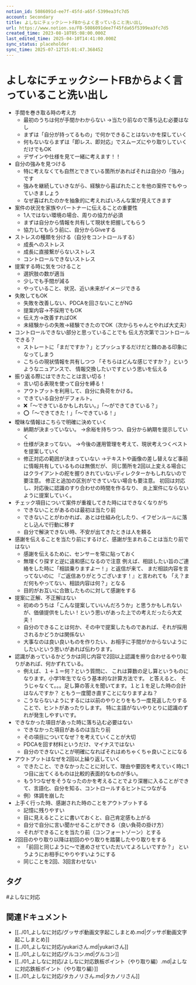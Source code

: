 ```yaml
---
notion_id: 5086091d-ee7f-45fd-a65f-5399ea3fc7d5
account: Secondary
title: よしなにチェックシートFBからよく言っていること洗い出し
url: https://www.notion.so/FB-5086091dee7f45fda65f5399ea3fc7d5
created_time: 2023-08-18T05:08:00.000Z
last_edited_time: 2025-04-10T14:41:00.000Z
sync_status: placeholder
sync_time: 2025-07-12T15:01:47.368452
---
```

# よしなにチェックシートFBからよく言っていること洗い出し

- 手間を巻き取る時の考え方
  - 最初のうちは何が手間かわからない
→当たり前なので落ち込む必要はなし
  - まずは「自分が持ってるもの」で何かできることはないかを探していく
  - 何もないならまずは「即レス、即対応」でスムーズにやり取りしていくだけでもOK
  - デザインや仕様を見て一緒に考えます！！
- 自分の強みを見つける
  - 特に考えなくても自然とできている箇所があればそれは自分の「強み」です
  - 強みを継続していきながら、経験から喜ばれたことを他の案件でもやっていきましょう
  - なぜ喜ばれたのかを抽象的に考えればいろんな案が見えてきます
- 案件の状況を家族やパートナーに伝えることの重要性
  - 1人ではない環境の場合、周りの協力が必須
  - まずは自分から情報を共有して現状を把握してもらう
  - 協力してもらう前に、自分からGiveする
- ストレスの種類を分ける（自分をコントロールする）
  - 成長へのストレス
  - 成長に直接繋がらないストレス
  - コントロールできないストレス
- 提案する時に気をつけること
  - 選択肢の数が適当
  - 少しでも手間が減る
  - やっていること、状況、近い未来がイメージできる
- 失敗してもOK
  - 失敗を改善しない、PDCAを回さないことがNG
  - 提案内容→不採用でもOK
  - 伝え方→改善すればOK
  - 未経験からの失敗→経験できたのでOK（次からちゃんとやれば大丈夫）
- コントロールできない部分と思っていることでも
伝え方次第でコントロールできる？
  - ストレートに「まだですか？」とプッシュするだけだと棘のある印象になってしまう
  - こちらの現状情報を共有しつつ
「そちらはどんな感じですか？」というようなニュアンスで、
情報交換したいですという思いを伝える
- 振り返る際にはできたことは言い切る！
  - 言い切る表現を使って自分を縛る！
  - アウトプットを利用して、自分に負荷をかける。
  - できている自分がデフォルト。
  - ❌「〜できているかもしれない。」「〜ができてきている？」
  - ⭕️「〜できてきた！」「〜できている！」
- 曖昧な情報はこちらで明確に決めていく
  - 納期が決まっていない。
→余裕を持ちつつ、自分から納期を提示していく
  - 仕様が決まってない。
→今後の運用管理を考えて、現状考えつくベストを提案していく
  - 修正対応の範囲が決まっていない
→テキストや画像の差し替えなど事前に情報共有しているものは無償だが、
同じ箇所を2回以上変える場合にはクライアントの舵を握りきれていないディレクターかもしれないので要注意。
修正と追加の区別ができていない場合も要注意。
初回は対応し、対応後に認識のすり合わせの時間を作るなり、
炎上案件にならないように提案していく。
- チェック項目について案件が重複してきた時にはできなくなりがち
  - できないことがあるのは最初は当たり前
  - できないことがわかれば、あとは仕組み化したり、イフゼンルールに落とし込んで行動に移す
  - 自分で解決できない時、不安が出てきたときは人を頼る
- 感謝を伝えることを当たり前にするけど、感謝が生まれることは当たり前ではない
  - 感謝を伝えるために、センサーを常に貼っておく
  - 無理くり探すと逆に違和感になるので注意
例えば、相談したい旨のご連絡をした時に「相談乗りますよー！」と返信が来て、
まだ相談内容を言ってないのに
『ご返信ありがとうございます！』と言われても
「え？まだ何もやってない、相談内容は何？」となる
  - 目的がお互いに合致したものに対して感謝をする
- 提案に正解、不正解はない
  - 初めのうちは「こんな提案していいんだろうか」と思うかもしれないが、価値提供をしたい！という思いがあった上での考えだったら大丈夫！
  - 自分のできることは何か、その中で提案したものであれば、それが採用されるかどうかは関係ない
  - 大事なのは良い良いものを作りたい、お相手に手間がかからないようにしたいという思いがあれば伝わります。
- 認識があっているかどうかは同じ内容で2回以上認識を擦り合わせるやり取りがあれば、何かずれている。
  - 例えば、１＋１＝何？という質問に、
これは算数の足し算というものになります。小学1年生でならう基本的な計算方法です。
と答えると、
そうじゃなくて。。。足し算の答えを聞いてます。１と１を足した時の合計はなんですか？
ともう一度聞き直すことになりますよね？
  - こうならないようにするには以前のやりとりをもう一度見返したりすることで、ヒントがあったりします。
特に主語がないやりとりに認識のずれが発生しやすいです。
- できなかった項目があった時に落ち込む必要はない
  - できなかった項目があるのは当たり前
  - その項目についてなぜ？を考えていくことが大切
  - PDCAを回す材料というだけ、マイナスではない
  - 自分のできないことが明確になればそれはめちゃくちゃ良いことになる
- アウトプットはなぜを2回以上繰り返していく
  - できたこと、できなかったことに対して、理由や要因を考えていく時に1つ目に出てくるものは比較的表面的なものが多い。
  - もう1つなぜをそうなったのかを考えることでより深層に入ることができて、言語化、自分を知る、コントロールするヒントにつながる
  - 例）体調を崩した
- 上手く行った時、感謝された時のことをアウトプットする
  - 記憶に残りやすい
  - 目に見えるとことに書いておくと、自己肯定感も上がる
  - 自分で自分に言い聞かせることができる（良い負荷の掛け方）
  - それができることを当たり前（コンフォートゾーン）とする
- 2回目のやり取り以降は初回のやり取りを踏襲したやり取りをする
  - 「前回と同じように〜で進めさせていただいてよろしいですか？」
というようにお相手にやりやすいようにする
  - 同じことを2回、3回言わせない

## タグ

#よしなに対応 

## 関連ドキュメント

- [[../01_よしなに対応/グッサポ動画文字起こしまとめ.md|グッサポ動画文字起こしまとめ]]
- [[../01_よしなに対応/yukariさん.md|yukariさん]]
- [[../01_よしなに対応/グルコン.md|グルコン]]
- [[../01_よしなに対応/よしなに対応鉄板ポイント（やり取り編）.md|よしなに対応鉄板ポイント（やり取り編）]]
- [[../01_よしなに対応/タカノリさん.md|タカノリさん]]
